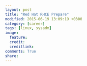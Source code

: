 ```yaml
---
layout: post
title: "Red Hat RHCE Prepare"
modified: 2015-06-19 13:09:19 +0300
category: [career]
tags: [linux, sysadm]
image:
  feature: 
  credit: 
  creditlink: 
comments: True
share: 
---
```

